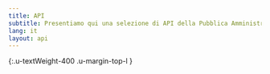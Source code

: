 ```yaml
---
title: API
subtitle: Presentiamo qui una selezione di API della Pubblica Amministrazione su cui Developers Italia è al lavoro, in vista della creazione del catalogo delle API previsto dal Piano Triennale.
lang: it
layout: api
---
```


{:.u-textWeight-400 .u-margin-top-l }
